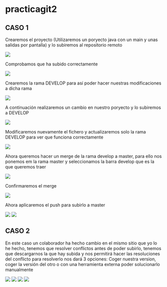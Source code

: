 # practicagit2
## CASO 1

Crearemos el proyecto (Utilizaremos un poryecto java con un main y unas salidas por pantalla) y lo subiremos al repositorio remoto

<img src="FOTOS2/1.png">

Comprobamos que ha subido correctamente

<img src="FOTOS2/2.png">

Crearemos la rama DEVELOP para así poder hacer nuestras modificaciones a dicha rama

<img src="FOTOS2/3.png">

A continuación realizaremos un cambio en nuestro poryecto y lo subiremos a DEVELOP

<img src="FOTOS2/4.png">

Modificaremos nuevamente el fichero y actualizaremos solo la rama DEVELOP para ver que funciona correctamente

<img src="FOTOS2/5.png">

Ahora queremos hacer un merge de la rama develop a master, para ello nos ponemos em la rama master y seleccionamos la barra develop que es la que queremos traer

<img src="FOTOS2/7.png">

Confirmaremos el merge

<img src="FOTOS2/8.png">

Ahora aplicaremos el push para subirlo a master

<img src="FOTOS2/9.png">

<img src="FOTOS2/10.png">

## CASO 2

En este caso un colaborador ha hecho cambio en el mismo sitio que yo lo he hecho, tenemos que resolver conflictos antes de poder subirlo, tenemos que descargarnos la que hay subida y nos permitirá hacer las resoluciones del conflicto para resolverlo nos dará 3 opciones: Coger nuestra version, coger la versión del otro o con una herramienta externa poder solucionarlo manualmente

<img src="FOTOS2/11.png">

<img src="FOTOS2/12.png">

<img src="FOTOS2/13.png">

<img src="FOTOS2/16.png">

